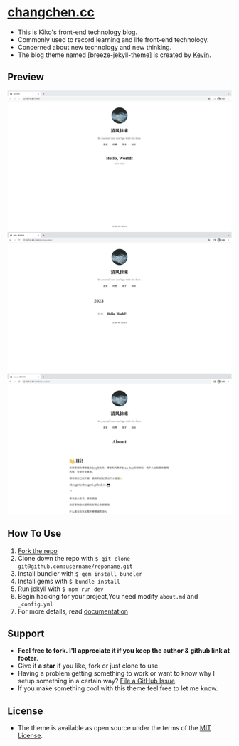 # [changchen.cc](https://changchen.cc)

- This is Kiko's front-end technology blog.
- Commonly used to record learning and life front-end technology.
- Concerned about new technology and new thinking.
- The blog theme named [breeze-jekyll-theme] is created by [Kevin](https://changchen.cc/).


## Preview

<img src="/assets/img/preview/home.png"/>
<img src="/assets/img/preview/archive.png"/>
<img src="/assets/img/preview/post.png"/>

## How To Use

1. [Fork the repo](https://github.com/chengirii/chengirii.github.io)
2. Clone down the repo with `$ git clone git@github.com:username/reponame.git`
3. Install bundler with `$ gem install bundler`
4. Install gems with `$ bundle install`
5. Run jekyll with `$ npm run dev`
6. Begin hacking for your project,You need modify `about.md` and `_config.yml`
7. For more details, read [documentation](http://jekyllrb.com/)

## Support

- **Feel free to fork. I'll appreciate it if you keep the author & github link at footer**.
- Give it **a star** if you like, fork or just clone to use.
- Having a problem getting something to work or want to know why I setup something in a certain way? [File a GitHub Issue](https://github.com/chengirii/chengirii.github.io/issues/new).
- If you make something cool with this theme feel free to let me know.

## License

- The theme is available as open source under the terms of the [MIT License](http://opensource.org/licenses/MIT).
